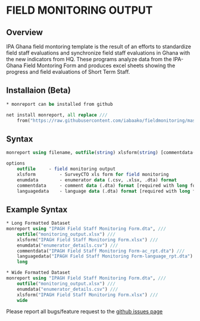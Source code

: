 # FIELD MONITORING OUTPUT

## Overview

IPA Ghana field montoring template is the result of an efforts to standardize field staff evaluations and synchronize field staff evaluations in Ghana with the new indicators from HQ. These programs analyze data from the IPA-Ghana Field Montoring Form and produces excel sheets showing the progress and field evaluations of Short Term Staff. 


## Installaion (Beta)

```stata
* monreport can be installed from github

net install monreport, all replace ///
	from("https://raw.githubusercontent.com/iabaako/fieldmonitoring/master/ado")
```

## Syntax
```stata
monreport using filename, outfile(string) xlsform(string) [commentdata(string) languagedata(string) wide long]

options
	outfile 	- field monitoring output
	xlsform         - SurveyCTO xls form for field monitoring
	enumdata        - enumerator data (.csv, .xlsx, .dta) format
	commentdata 	- comment data (.dta) format [required with long formatted data]
	languagedata	- language data (.dta) format [required with long formatted data]

```

## Example Syntax
```stata
* Long Formatted Dataset
monreport using "IPAGH Field Staff Monitoring Form.dta", ///
	outfile("monitoring_output.xlsx") ///
	xlsform("IPAGH Field Staff Monitoring Form.xlsx") ///
	enumdata("enumerator_details.csv") ///
	commentdata("IPAGH Field Staff Monitoring Form-ac_rpt.dta") ///
	languagedata("IPAGH Field Staff Monitoring Form-language_rpt.dta") ///
	long 

* Wide Formatted Dataset 
monreport using "IPAGH Field Staff Monitoring Form.dta", ///
	outfile("monitoring_output.xlsx") ///
	enumdata("enumerator_details.csv") ///
	xlsform("IPAGH Field Staff Monitoring Form.xlsx") ///
	wide
```

Please report all bugs/feature request to the [github issues page](https://github.com/PovertyAction/high-frequency-checks/issues)
